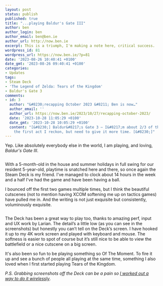 ```yaml
---
layout: post
status: publish
published: true
title: "...playing Baldur's Gate III"
author: ben
author_login: ben
author_email: ben@ben.ie
author_url: http://now.ben.ie
excerpt: This is a triumph, I'm making a note here, critical success.
wordpress_id: 81
wordpress_url: https://now.ben.ie/?p=81
date: '2023-08-26 10:40:41 +0100'
date_gmt: '2023-08-26 09:40:41 +0100'
categories:
- Updates
tags:
- Steam Deck
- 'The Legend of Zelda: Tears of the Kingdom'
- Baldur's Gate 3
comments:
- id: 3
  author: "&#8230;recapping October 2023 &#8211; Ben is now…"
  author_email: ''
  author_url: https://now.ben.ie/2023/10/27/recapping-october-2023/
  date: '2023-10-28 11:05:29 +0100'
  date_gmt: '2023-10-28 10:05:29 +0100'
  content: "[&#8230;] Baldur&#8217;s Gate 3 – I&#8217;m about 2/3 of the way through
    the first act I reckon, but need to give it more time. [&#8230;]"
---
```

<p><!-- wp:paragraph --></p>
<p>Yep. Like absolutely everybody else in the world, I am playing, and loving, <em>Baldur's Gate III</em>.</p>
<p><!-- /wp:paragraph --></p>
<p><!-- wp:image {"id":95,"sizeSlug":"large","linkDestination":"none"} --></p>
<figure class="wp-block-image size-large"><img src="assets/uploads/now.ben.ie/2023/08/20230823064347_1-1024x640.jpg" alt="" class="wp-image-95"/></figure>
<p><!-- /wp:image --></p>
<p><!-- wp:paragraph --></p>
<p>With a 5-month-old in the house and summer holidays in full swing for our resident 5-year-old, playtime is snatched here and there, so once again the Steam Deck is my friend. I've managed to clock about 14 hours in the week and a half I've had the game and have been having a ball.</p>
<p><!-- /wp:paragraph --></p>
<p><!-- wp:paragraph --></p>
<p>I bounced off the first two games multiple times, but I think the beautiful cutscenes (not to mention having XCOM softening me up on tactics games) have pulled me in. And the writing is not just exquisite but consistently, voluminously exquisite. </p>
<p><!-- /wp:paragraph --></p>
<p><!-- wp:image {"id":96,"sizeSlug":"large","linkDestination":"none"} --></p>
<figure class="wp-block-image size-large"><img src="assets/uploads/now.ben.ie/2023/08/20230816205720_1-1024x640.jpg" alt="" class="wp-image-96"/></figure>
<p><!-- /wp:image --></p>
<p><!-- wp:paragraph --></p>
<p>The Deck has been a great way to play too, thanks to amazing perf, input and UX work by Larian. The detail’s a little low (as you can see in the screenshots) but honestly you can’t tell on the Deck’s screen. I have hooked it up to my 4K work screen and played with keyboard and mouse. The softness is easier to spot of course but it’s still nice to be able to view the battlefield or a nice cutscene on a big screen. </p>
<p><!-- /wp:paragraph --></p>
<p><!-- wp:paragraph --></p>
<p>It's also been so fun to be playing something so Of The Moment. To fire it up and see a bunch of people all playing at the same time, something I also loved when I first started playing Tears of the Kingdom.</p>
<p><!-- /wp:paragraph --></p>
<p><!-- wp:paragraph --></p>
<p><em>P.S. Grabbing screenshots off the Deck can be a pain so <a href="https://now.ben.ie/2023/08/26/slurping-up-screenshots-from-my-steam-deck/" data-type="post" data-id="84">I worked out a way to do it wirelessly</a></em>.</p>
<p><!-- /wp:paragraph --></p>
<p><!-- wp:paragraph --></p>
<p><!-- /wp:paragraph --></p>
